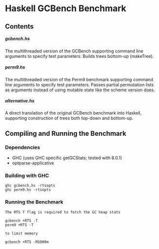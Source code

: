 # Haskell GCBench Benchmark #

## Contents ##

##### gcbench.hs #####
The multithreaded version of the GCBench supporting command line arguments to specify test parameters. Builds trees bottom-up (makeTree).

##### perm9.hs #####
The multithreaded version of the Perm9 benchmark supporting command line arguments to specify test parameters. Passes partial permutation lists as arguments instead of using mutable state like the scheme version does.

##### alternative.hs #####
A direct translation of the original GCBench benchmark into Haskell, supporting construction of trees both top-down and bottom-up.

## Compiling and Running the Benchmark ##

### Dependencies ###
* GHC (uses GHC specific getGCStats; tested with 8.0.1)
* optparse-applicative

### Building with GHC ##
    ghc gcbench.hs -rtsopts
    ghc perm9.hs -rtsopts

### Running the Benchmark ###
    The RTS T flag is required to fetch the GC heap stats

    gcbench +RTS -T
    perm9 +RTS -T

    to limit memory

    gcbench +RTS -M1000m

